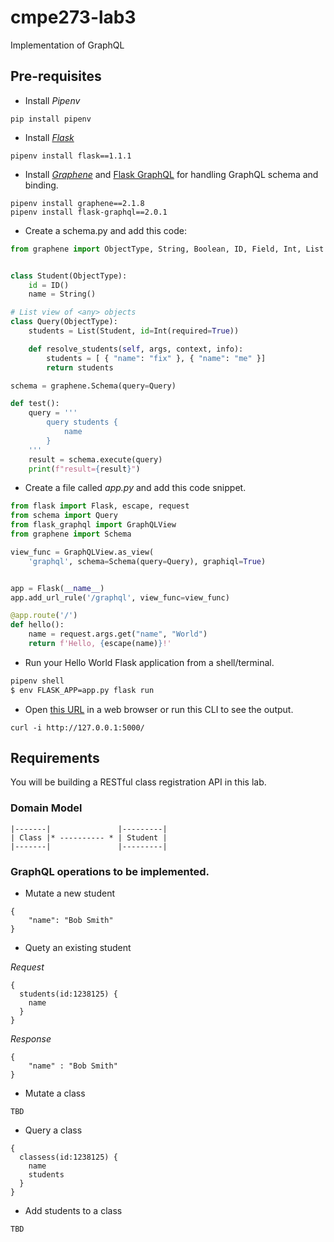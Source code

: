# cmpe273-lab3
Implementation of GraphQL

## Pre-requisites

* Install _Pipenv_

```
pip install pipenv
```

* Install _[Flask](https://palletsprojects.com/p/flask/)_

```
pipenv install flask==1.1.1
```
* Install _[Graphene](https://graphene-python.org/)_ and [Flask GraphQL](https://github.com/graphql-python/flask-graphql) for handling GraphQL schema and binding.

```
pipenv install graphene==2.1.8
pipenv install flask-graphql==2.0.1
```

* Create a schema.py and add this code:

```python
from graphene import ObjectType, String, Boolean, ID, Field, Int, List


class Student(ObjectType):
    id = ID()
    name = String()

# List view of <any> objects
class Query(ObjectType):
    students = List(Student, id=Int(required=True))

    def resolve_students(self, args, context, info):
        students = [ { "name": "fix" }, { "name": "me" }]
        return students

schema = graphene.Schema(query=Query)

def test():
    query = '''
        query students {
            name
        }
    '''
    result = schema.execute(query)
    print(f"result={result}")
```

* Create a file called _app.py_ and add this code snippet.

```python
from flask import Flask, escape, request
from schema import Query
from flask_graphql import GraphQLView
from graphene import Schema

view_func = GraphQLView.as_view(
    'graphql', schema=Schema(query=Query), graphiql=True)


app = Flask(__name__)
app.add_url_rule('/graphql', view_func=view_func)

@app.route('/')
def hello():
    name = request.args.get("name", "World")
    return f'Hello, {escape(name)}!'
```

* Run your Hello World Flask application from a shell/terminal.

```sh
pipenv shell
$ env FLASK_APP=app.py flask run
```

* Open [this URL](http://127.0.0.1:5000/) in a web browser or run this CLI to see the output.

```
curl -i http://127.0.0.1:5000/
```

## Requirements

You will be building a RESTful class registration API in this lab.

### Domain Model

```
|-------|               |---------|
| Class |* ---------- * | Student |
|-------|               |---------|
```

### GraphQL operations to be implemented.

* Mutate a new student

```
{
    "name": "Bob Smith"
}
```

* Quety an existing student

_Request_

```
{
  students(id:1238125) {
    name
  }
}
```

_Response_

```
{
    "name" : "Bob Smith"
}
```

* Mutate a class

```
TBD
```

* Query a class

```
{
  classess(id:1238125) {
    name
    students
  }
}
```

* Add students to a class

```
TBD
```

